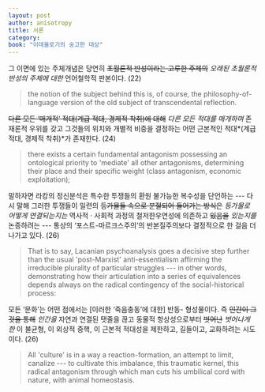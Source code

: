 ```yaml
---
layout: post
author: anisotropy
title: 서론
category: 
book: "이데올로기의 숭고한 대상"
---
```


그 이면에 있는 주체개념은 당연히 ~~초월론적 반성이라는 고루한 주제의~~ *오래된 초월론적 반성의 주체에 대한* 언어철학적 판본이다. (22)

> the notion of the subject behind this is, of course, the philosophy-of-Ianguage version of the old subject of transcendental reflection.

~~다른 모든 ‘매개적’ 적대(계급 적대, 경제적 착취)에 대해~~ *다른 모든 적대를 매개하며* 존재론적 우위를 갖고 그것들의 위치와 개별적 비중을 결정하는 어떤 근본적인 적대*(계급 적대, 경제적 착취)*가 존재한다. (24)

> there exists a certain fundamental antagonism possessing an ontological priority to 'mediate' all other antagonisms, determining their place and their specific weight (class antagonism, economic exploitation);

말하자면 라캉의 정신분석은 특수한 투쟁들의 환원 불가능한 복수성을 단언하는 --- 다시 말해 그러한 투쟁들이 일련의 ~~등가물들  속으로 분절되어 들어가는 방식은~~ *등가물로 어떻게 연결되는지는* 역사적 · 사회적 과정의 철저한우연성에 의존하고 ~~있음을~~ *있는지를* 논증하려는 --- 통상의 ‘포스트-마르크스주의’의 반본질주의보다 결정적으로 한 걸음 더 나가고 있다. (26)

> That  is  to  say,  Lacanian  psychoanalysis  goes  a  decisive  step further  than  the  usual  'post-Marxist'  anti-essentialism  affirming  the irreducible  plurality  of  particular  struggles --- in  other  words,  demonstrating how  their  articulation  into  a  series  of  equivalences  depends  always  on  the radical  contingency  of  the  social-historical  process:

모든 ‘문화’는 어떤 점에서는 [이러한 ‘죽음충동’에 대한] 반동- 형성물이다. 즉 ~~인간이 그것을 통해~~ *인간을* 자연과 연결된 탯줄을 끊고 동물적 항상성으로부터 ~~벗어난~~ *벗어나게 한* 이 불균형, 이 외상적 중핵, 이 근본적 적대성을 제한하고, 길들이고, 교화하려는 시도이다. (26)

> All  'culture'  is  in  a  way  a  reaction-formation,  an  attempt  to  limit, canalize --- to  cultivate  this  imbalance,  this  traumatic  kernel,  this  radical antagonism through which  man cuts his umbilical cord with nature,  with animal  homeostasis.

